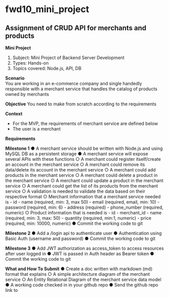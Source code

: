 # fwd10_mini_project
## Assignment of CRUD API for merchants and products

**Mini Project**
1.	Subject: Mini Project of Backend Server Development
2.	Types: Hands-on
3.	Topics covered: Node.js, API, DB

**Scenario**<br>
You are working in an e-commerce company and single handedly responsible with a merchant service that handles the catalog of products owned by merchants

**Objective**
You need to make from scratch according to the requirements

**Context**
- For the MVP, the requirements of merchant service are defined below
- The user is a merchant

**Requirements**

**Milestone 1**
●	A merchant service should be written with Node.js and using MySQL DB as a persistent storage
●	A merchant service will expose several APIs with these functions
  ○	A merchant could register itself/create an account in the merchant service
  ○	A merchant could remove its data/delete its account in the merchant service
  ○	A merchant could add products in the merchant service
  ○	A merchant could delete a product in the merchant service
  ○	A merchant could update a product in the merchant service
  ○	A merchant could get the list of its products from the merchant service
  ○	A validation is needed to validate the data based on their respective format
  ○	Merchant information that a merchant service needed is
    - id
    - name (required, min: 3, max 50)
    - email (required, email, min: 10)
    - password (required, min: 6)
    - address (required)
    - phone_number (required, numeric)
  ○	Product information that is needed is
    - id
    -	merchant_id
    - name (required, min: 3, max: 50)
    -	quantity (required, min:1, numeric)
    -	price (required, min: 10000, numeric)
●	Commit the working code to git

**Milestone 2**
●	Add a /login api to authenticate user
●	Authentication using Basic Auth (username and password)
●	Commit the working code to git

**Milestone 3**
●	Add JWT authorization as access_token to access resources after user logged in
●	JWT is passed in Auth header as Bearer token
●	Commit the working code to git

**What and How To Submit**
●	Create a doc written with markdown (md) format that explains
  ○	A simple architecture diagram of the merchant service
  ○	An Entity Relational Diagram of the merchant service data model
●	A working code checked in in your github repo
●	Send the github repo link to <TODO>
